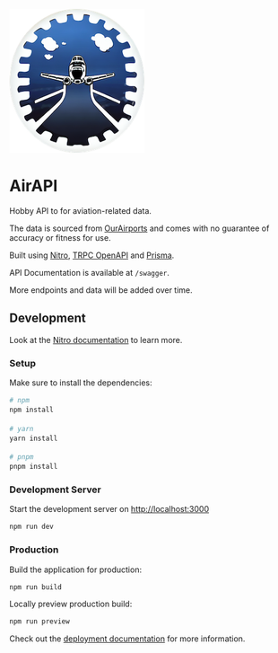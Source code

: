 ![AirAPI Logo](docs/logo.png)

# AirAPI

Hobby API to for aviation-related data.

The data is sourced from [OurAirports](https://ourairports.com/data/) and comes with no guarantee of accuracy or fitness for use.

Built using [Nitro](https://nitro.unjs.io/), [TRPC OpenAPI](https://github.com/jlalmes/trpc-openapi) and [Prisma](https://www.prisma.io/).

API Documentation is available at `/swagger`.

More endpoints and data will be added over time.

## Development

Look at the [Nitro documentation](https://nitro.unjs.io/) to learn more.

### Setup

Make sure to install the dependencies:

```bash
# npm
npm install

# yarn
yarn install

# pnpm
pnpm install
```

### Development Server

Start the development server on <http://localhost:3000>

```bash
npm run dev
```

### Production

Build the application for production:

```bash
npm run build
```

Locally preview production build:

```bash
npm run preview
```

Check out the [deployment documentation](https://nitro.unjs.io/deploy) for more information.
